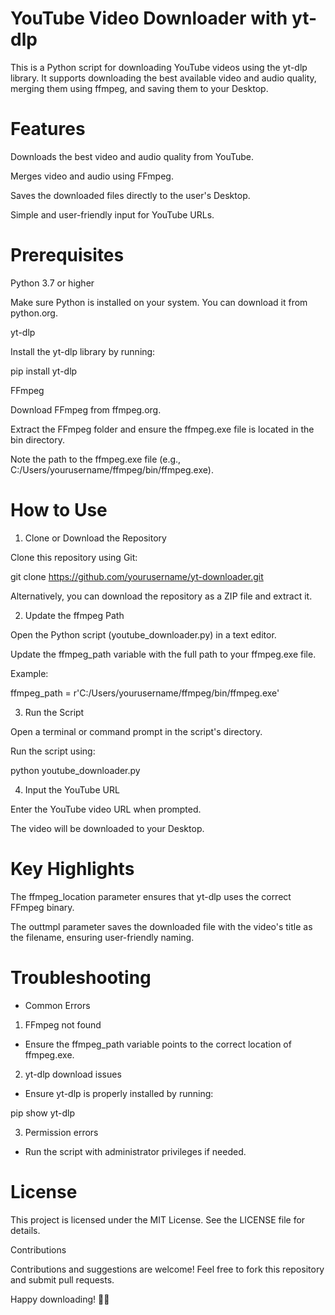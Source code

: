 # YouTube Video Downloader with yt-dlp

This is a Python script for downloading YouTube videos using the yt-dlp library. It supports downloading the best available video and audio quality, merging them using ffmpeg, and saving them to your Desktop.

# Features

Downloads the best video and audio quality from YouTube.

Merges video and audio using FFmpeg.

Saves the downloaded files directly to the user's Desktop.

Simple and user-friendly input for YouTube URLs.

# Prerequisites

Python 3.7 or higher

Make sure Python is installed on your system. You can download it from python.org.

yt-dlp

Install the yt-dlp library by running:

pip install yt-dlp

FFmpeg

Download FFmpeg from ffmpeg.org.

Extract the FFmpeg folder and ensure the ffmpeg.exe file is located in the bin directory.

Note the path to the ffmpeg.exe file (e.g., C:/Users/yourusername/ffmpeg/bin/ffmpeg.exe).

# How to Use

1. Clone or Download the Repository

  Clone this repository using Git:

  git clone https://github.com/yourusername/yt-downloader.git

  Alternatively, you can download the repository as a ZIP file and extract it.

2. Update the ffmpeg Path

  Open the Python script (youtube_downloader.py) in a text editor.

  Update the ffmpeg_path variable with the full path to your ffmpeg.exe file.

  Example:

  ffmpeg_path = r'C:/Users/yourusername/ffmpeg/bin/ffmpeg.exe'

3. Run the Script

  Open a terminal or command prompt in the script's directory.

  Run the script using:

  python youtube_downloader.py

4. Input the YouTube URL

  Enter the YouTube video URL when prompted.

  The video will be downloaded to your Desktop.


# Key Highlights

The ffmpeg_location parameter ensures that yt-dlp uses the correct FFmpeg binary.

The outtmpl parameter saves the downloaded file with the video's title as the filename, ensuring user-friendly naming.

# Troubleshooting

- Common Errors

1. FFmpeg not found

- Ensure the ffmpeg_path variable points to the correct location of ffmpeg.exe.

2. yt-dlp download issues

- Ensure yt-dlp is properly installed by running:

pip show yt-dlp

3. Permission errors

- Run the script with administrator privileges if needed.

# License

This project is licensed under the MIT License. See the LICENSE file for details.

Contributions

Contributions and suggestions are welcome! Feel free to fork this repository and submit pull requests.

Happy downloading! 🎥🎶

